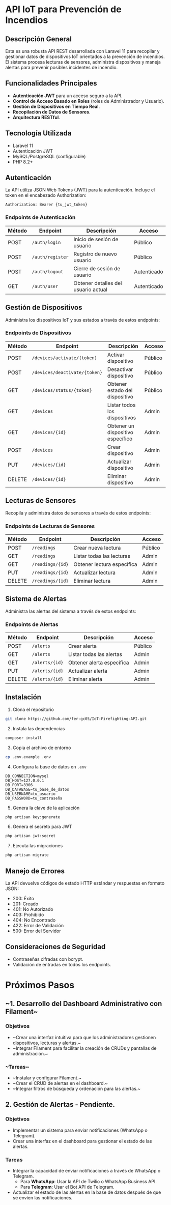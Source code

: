 # API IoT para Prevención de Incendios

## Descripción General

Esta es una robusta API REST desarrollada con Laravel 11 para recopilar y gestionar datos de dispositivos IoT orientados a la prevención de incendios. El sistema procesa lecturas de sensores, administra dispositivos y maneja alertas para prevenir posibles incidentes de incendio.

## Funcionalidades Principales

- **Autenticación JWT** para un acceso seguro a la API.
- **Control de Acceso Basado en Roles** (roles de Administrador y Usuario).
- **Gestión de Dispositivos en Tiempo Real**.
- **Recopilación de Datos de Sensores**.
- **Arquitectura RESTful**.

## Tecnología Utilizada

- Laravel 11
- Autenticación JWT
- MySQL/PostgreSQL (configurable)
- PHP 8.2+

## Autenticación

La API utiliza JSON Web Tokens (JWT) para la autenticación. Incluye el token en el encabezado Authorization:

```
Authorization: Bearer {tu_jwt_token}
```

### Endpoints de Autenticación


| Método | Endpoint         | Descripción                        | Acceso      |
| ------- | ---------------- | ----------------------------------- | ----------- |
| POST    | `/auth/login`    | Inicio de sesión de usuario        | Público    |
| POST    | `/auth/register` | Registro de nuevo usuario           | Público    |
| POST    | `/auth/logout`   | Cierre de sesión de usuario        | Autenticado |
| GET     | `/auth/user`     | Obtener detalles del usuario actual | Autenticado |

## Gestión de Dispositivos

Administra los dispositivos IoT y sus estados a través de estos endpoints:

### Endpoints de Dispositivos


| Método | Endpoint                      | Descripción                       | Acceso   |
| ------- | ----------------------------- | ---------------------------------- | -------- |
| POST    | `/devices/activate/{token}`   | Activar dispositivo                | Público |
| POST    | `/devices/deactivate/{token}` | Desactivar dispositivo             | Público |
| GET     | `/devices/status/{token}`     | Obtener estado del dispositivo     | Público |
| GET     | `/devices`                    | Listar todos los dispositivos      | Admin    |
| GET     | `/devices/{id}`               | Obtener un dispositivo específico | Admin    |
| POST    | `/devices`                    | Crear dispositivo                  | Admin    |
| PUT     | `/devices/{id}`               | Actualizar dispositivo             | Admin    |
| DELETE  | `/devices/{id}`               | Eliminar dispositivo               | Admin    |

## Lecturas de Sensores

Recopila y administra datos de sensores a través de estos endpoints:

### Endpoints de Lecturas de Sensores


| Método | Endpoint         | Descripción                | Acceso   |
| ------- | ---------------- | --------------------------- | -------- |
| POST    | `/readings`      | Crear nueva lectura         | Público |
| GET     | `/readings`      | Listar todas las lecturas   | Admin    |
| GET     | `/readings/{id}` | Obtener lectura específica | Admin    |
| PUT     | `/readings/{id}` | Actualizar lectura          | Admin    |
| DELETE  | `/readings/{id}` | Eliminar lectura            | Admin    |

## Sistema de Alertas

Administra las alertas del sistema a través de estos endpoints:

### Endpoints de Alertas


| Método | Endpoint       | Descripción               | Acceso   |
| ------- | -------------- | -------------------------- | -------- |
| POST    | `/alerts`      | Crear alerta               | Público |
| GET     | `/alerts`      | Listar todas las alertas   | Admin    |
| GET     | `/alerts/{id}` | Obtener alerta específica | Admin    |
| PUT     | `/alerts/{id}` | Actualizar alerta          | Admin    |
| DELETE  | `/alerts/{id}` | Eliminar alerta            | Admin    |

## Instalación

1. Clona el repositorio

```bash
git clone https://github.com/fer-gc05/IoT-Firefighting-API.git
```

2. Instala las dependencias

```bash
composer install
```

3. Copia el archivo de entorno

```bash
cp .env.example .env
```

4. Configura la base de datos en `.env`

```
DB_CONNECTION=mysql
DB_HOST=127.0.0.1
DB_PORT=3306
DB_DATABASE=tu_base_de_datos
DB_USERNAME=tu_usuario
DB_PASSWORD=tu_contraseña
```

5. Genera la clave de la aplicación

```bash
php artisan key:generate
```

6. Genera el secreto para JWT

```bash
php artisan jwt:secret
```

7. Ejecuta las migraciones

```bash
php artisan migrate
```

## Manejo de Errores

La API devuelve códigos de estado HTTP estándar y respuestas en formato JSON:

- 200: Éxito
- 201: Creado
- 401: No Autorizado
- 403: Prohibido
- 404: No Encontrado
- 422: Error de Validación
- 500: Error del Servidor

## Consideraciones de Seguridad

- Contraseñas cifradas con bcrypt.
- Validación de entradas en todos los endpoints.

# Próximos Pasos

## ~1. Desarrollo del Dashboard Administrativo con Filament~

### Objetivos

- ~Crear una interfaz intuitiva para que los administradores gestionen dispositivos, lecturas y alertas.~
- ~Integrar Filament para facilitar la creación de CRUDs y pantallas de administración.~

### ~Tareas~

- ~Instalar y configurar Filament.~
- ~Crear el CRUD de alertas en el dashboard.~
- ~Integrar filtros de búsqueda y ordenación para las alertas.~

## 2. Gestión de Alertas - Pendiente.

### Objetivos

- Implementar un sistema para enviar notificaciones (WhatsApp o Telegram).
- Crear una interfaz en el dashboard para gestionar el estado de las alertas.

### Tareas

- Integrar la capacidad de enviar notificaciones a través de WhatsApp o Telegram.
  - Para **WhatsApp**: Usar la API de Twilio o WhatsApp Business API.
  - Para **Telegram**: Usar el Bot API de Telegram.
- Actualizar el estado de las alertas en la base de datos después de que se envíen las notificaciones.
